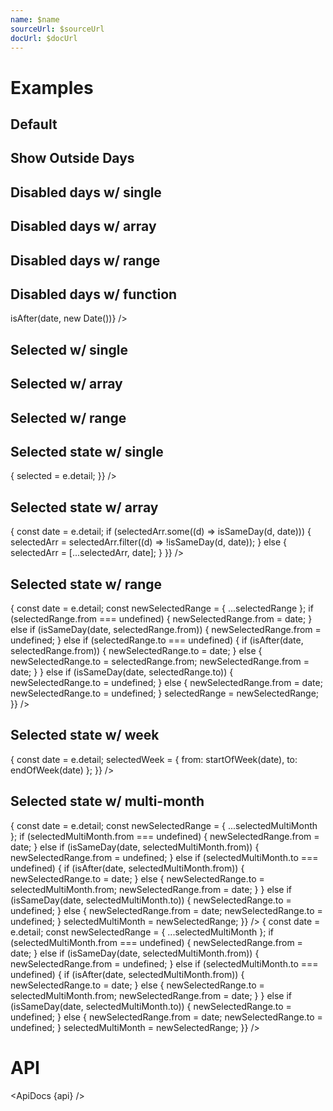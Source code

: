 ```yaml
---
name: $name
sourceUrl: $sourceUrl
docUrl: $docUrl
---
```


<script lang="ts">
  import {
    addDays,
    subDays,
    isAfter,
    isSameDay,
    startOfWeek,
    endOfWeek,
    addMonths,
    startOfMonth,
  } from 'date-fns';

  import api from '$lib/components/Month.svelte?raw&sveld';
  import ApiDocs from '$lib/components/ApiDocs.svelte';

  import Month from '$lib/components/Month.svelte';
  import Preview from '$lib/components/Preview.svelte';
  import Stack from '$lib/components/Stack.svelte';

  let selected = null;
  let selectedArr = [];
  let selectedRange = { from: null, to: null };
  let selectedWeek = { from: null, to: null };
  let selectedMultiMonth = { from: null, to: null };
</script>

# Examples

<!-- TODO: Add playground -->

## Default

<Preview>
  <Month />
</Preview>

## Show Outside Days

<Preview>
<Month showOutsideDays />
</Preview>

## Disabled days w/ single

<Preview>
<Month disabledDays={new Date()} />
</Preview>

## Disabled days w/ array

<Preview>
  <Month
    disabledDays={[
    subDays(new Date(), 2),
    new Date(),
    addDays(new Date(), 2),
    ]}
  />
</Preview>

## Disabled days w/ range

<Preview>
  <Month
    disabledDays={{
      from: subDays(new Date(), 2),
      to: addDays(new Date(), 2),
    }}
  />
</Preview>

## Disabled days w/ function

<Preview>
  <Month disabledDays={(date) => isAfter(date, new Date())} />
</Preview>

## Selected w/ single

<Preview>
  <Month selected={new Date()} />
</Preview>

## Selected w/ array

<Preview>
  <Month
    selected={[subDays(new Date(), 2), new Date(), addDays(new Date(), 2)]}
  />
</Preview>

## Selected w/ range

<Preview>
  <Month
    selected={{ from: subDays(new Date(), 2), to: addDays(new Date(), 2) }}
  />
</Preview>

## Selected state w/ single

<Preview>
  <Month
    {selected}
    on:dateChange={(e) => {
      selected = e.detail;
    }}
  />
</Preview>

## Selected state w/ array

<Preview>
  <Month
    selected={selectedArr}
    on:dateChange={(e) => {
      const date = e.detail;
      if (selectedArr.some((d) => isSameDay(d, date))) {
        selectedArr = selectedArr.filter((d) => !isSameDay(d, date));
      } else {
        selectedArr = [...selectedArr, date];
      }
    }}
  />
</Preview>

## Selected state w/ range

<Preview>
  <Month
    selected={selectedRange}
    on:dateChange={(e) => {
      const date = e.detail;
      const newSelectedRange = { ...selectedRange };
      if (selectedRange.from === undefined) {
        newSelectedRange.from = date;
      } else if (isSameDay(date, selectedRange.from)) {
        newSelectedRange.from = undefined;
      } else if (selectedRange.to === undefined) {
        if (isAfter(date, selectedRange.from)) {
          newSelectedRange.to = date;
        } else {
          newSelectedRange.to = selectedRange.from;
          newSelectedRange.from = date;
        }
      } else if (isSameDay(date, selectedRange.to)) {
        newSelectedRange.to = undefined;
      } else {
        newSelectedRange.from = date;
        newSelectedRange.to = undefined;
      }
      selectedRange = newSelectedRange;
    }}
  />
</Preview>

## Selected state w/ week

<Preview>
  <Month
    selected={selectedWeek}
    on:dateChange={(e) => {
      const date = e.detail;
      selectedWeek = { from: startOfWeek(date), to: endOfWeek(date) };
    }}
  />
</Preview>

## Selected state w/ multi-month

<Preview>
  <Stack horizontal gap={40}>
    <Month
      selected={selectedMultiMonth}
      on:dateChange={(e) => {
        const date = e.detail;
        const newSelectedRange = { ...selectedMultiMonth };
        if (selectedMultiMonth.from === undefined) {
          newSelectedRange.from = date;
        } else if (isSameDay(date, selectedMultiMonth.from)) {
          newSelectedRange.from = undefined;
        } else if (selectedMultiMonth.to === undefined) {
        if (isAfter(date, selectedMultiMonth.from)) {
          newSelectedRange.to = date;
        } else {
          newSelectedRange.to = selectedMultiMonth.from;
          newSelectedRange.from = date;
        }
        } else if (isSameDay(date, selectedMultiMonth.to)) {
          newSelectedRange.to = undefined;
        } else {
          newSelectedRange.from = date;
          newSelectedRange.to = undefined;
        }
        selectedMultiMonth = newSelectedRange;
      }}
    />
    <Month
      selected={selectedMultiMonth}
      startOfMonth={startOfMonth(addMonths(new Date(), 1))}
      on:dateChange={(e) => {
        const date = e.detail;
        const newSelectedRange = { ...selectedMultiMonth };
        if (selectedMultiMonth.from === undefined) {
          newSelectedRange.from = date;
        } else if (isSameDay(date, selectedMultiMonth.from)) {
          newSelectedRange.from = undefined;
        } else if (selectedMultiMonth.to === undefined) {
        if (isAfter(date, selectedMultiMonth.from)) {
          newSelectedRange.to = date;
        } else {
          newSelectedRange.to = selectedMultiMonth.from;
          newSelectedRange.from = date;
        }
        } else if (isSameDay(date, selectedMultiMonth.to)) {
          newSelectedRange.to = undefined;
        } else {
          newSelectedRange.from = date;
          newSelectedRange.to = undefined;
        }
        selectedMultiMonth = newSelectedRange;
      }}
    />
  </Stack>
</Preview>

# API

<ApiDocs {api} />
